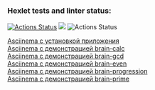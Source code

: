 ### Hexlet tests and linter status:
[![Actions Status](https://github.com/Boganowskiy/frontend-project-lvl1/workflows/hexlet-check/badge.svg)](https://github.com/Boganowskiy/frontend-project-lvl1/actions)
<a href="https://codeclimate.com/github/codeclimate/codeclimate/maintainability"><img src="https://api.codeclimate.com/v1/badges/a99a88d28ad37a79dbf6/maintainability" /></a>
![Actions Status](https://github.com/Boganowskiy/frontend-project-lvl1/workflows/linting/badge.svg)

[Asciinema с установкой приложения](https://asciinema.org/a/xuwAQaxH2p2gwrxg1AipxuDQF)  
[Asciinema с демонстрацией brain-calc](https://asciinema.org/a/m5yvO2GJ7vFSRpY4Tt7TSzjK5)  
[Asciinema с демонстрацией brain-gcd](https://asciinema.org/a/FLH4MibkgIdg99Iog9FLUvseC)  
[Asciinema с демонстрацией brain-even](https://asciinema.org/a/74B1rFc9gzUuG2czVlML4IU8c)  
[Asciinema с демонстрацией brain-progression](https://asciinema.org/a/6fka67oY0zFhAuKQ5CdEJf6AW)  
[Asciinema с демонстрацией brain-prime](https://asciinema.org/a/Dwr6vWRo9l1QmqmRcs72lNTOx)  
